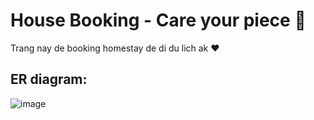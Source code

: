 # House Booking - Care your piece 🏡
Trang nay de booking homestay de di du lich ak ❤️

## ER diagram:
![image](https://user-images.githubusercontent.com/90202401/169564374-f689d507-623e-4e5e-95fa-80238d25a8d5.png)
